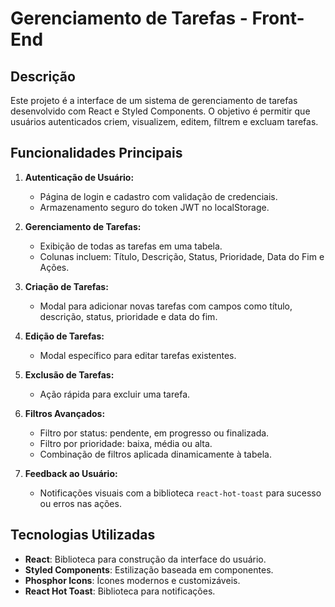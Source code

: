# Gerenciamento de Tarefas - Front-End

## Descrição
Este projeto é a interface de um sistema de gerenciamento de tarefas desenvolvido com React e Styled Components. O objetivo é permitir que usuários autenticados criem, visualizem, editem, filtrem e excluam tarefas.

## Funcionalidades Principais
1. **Autenticação de Usuário:**
   - Página de login e cadastro com validação de credenciais.
   - Armazenamento seguro do token JWT no localStorage.

2. **Gerenciamento de Tarefas:**
   - Exibição de todas as tarefas em uma tabela.
   - Colunas incluem: Título, Descrição, Status, Prioridade, Data do Fim e Ações.

3. **Criação de Tarefas:**
   - Modal para adicionar novas tarefas com campos como título, descrição, status, prioridade e data do fim.

4. **Edição de Tarefas:**
   - Modal específico para editar tarefas existentes.

5. **Exclusão de Tarefas:**
   - Ação rápida para excluir uma tarefa.

6. **Filtros Avançados:**
   - Filtro por status: pendente, em progresso ou finalizada.
   - Filtro por prioridade: baixa, média ou alta.
   - Combinação de filtros aplicada dinamicamente à tabela.

7. **Feedback ao Usuário:**
   - Notificações visuais com a biblioteca `react-hot-toast` para sucesso ou erros nas ações.

## Tecnologias Utilizadas
- **React**: Biblioteca para construção da interface do usuário.
- **Styled Components**: Estilização baseada em componentes.
- **Phosphor Icons**: Ícones modernos e customizáveis.
- **React Hot Toast**: Biblioteca para notificações.
